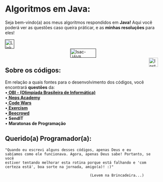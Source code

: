 # Algoritmos em Java:
Seja bem-vindo(a) aos meus algoritmos respondidos em **Java!** Aqui você poderá ver as questões caso queira práticar, e as **minhas resoluções** para eles! 
<div>
 <a href="" target="_blank"><img align="left" alt="Linkedin" height="30" src="https://img.shields.io/badge/linkedin-1a1b27.svg?&style=for-the-badge&logo=linkedin&logoColor=blue" target="_blank"></a>
  <a href="" target="_blank"><img target="_blank"> <img src="https://img.shields.io/badge/Java-1a1b27?style=for-the-badge&logo=java&logoColor=fc1723" align="center" alt="Isac-JAVA" height="30" width="85" hspace="215" target="_blank"></a>
  <a href="https://www.instagram.com/isacbm_/" target="_blank"><img src="https://img.shields.io/badge/Instagram-1a1b27?style=for-the-badge&logo=instagram&logoColor=hotpink" align="right" alt="Instagram" height="30"  target="_blank"></a> </div>
  
## Sobre os códigos:
Em relação a quais fontes para o desenvolvimento dos códigos, você encontrará **questões** da: <br>
•<a href="https://olimpiada.ic.unicamp.br/">  <u>**OBI - (Olimpíada Brasileira de Informática)**</u></a> <br>
•<a href="https://neps.academy/br/">  **Neps Academy**</a> <br>
•<a href="https://www.codewars.com/"> **Code Wars**</a> <br>
•<a href="https://exercism.org/"> **Exercism**</a> <br>
•<a href="https://www.beecrowd.com.br/judge/pt/"> **Beecrowd**</a> <br>
• **SendIT** <br>
• **Maratonas de Programação**

## **Querido(a) Programador(a):**

   <code>"Quando eu escrevi alguns desses códigos, apenas Deus e eu sabíamos como ele funcionava. Agora, apenas Deus sabe!
Portanto, se você estiver tentando melhorar esta rotina porque está falhando e 'com certeza está', boa sorte na jornada, amigo(a)! :)"</code>
                                                         
                                           (Levem na Brincadeira...)

#
